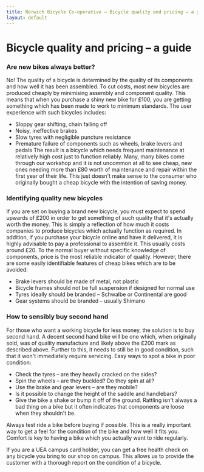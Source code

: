 ```yaml
---
title: Norwich Bicycle Co-operative – Bicycle quality and pricing – a guide
layout: default
---
```


# Bicycle quality and pricing – a guide

### Are new bikes always better?

No! The quality of a bicycle is determined by the quality of its components and how well it has been assembled. To cut costs, most new bicycles are produced cheaply by minimising assembly and component quality. This means that when you purchase a shiny new bike for £100, you are getting something which has been made to work to minimum standards. The user experience with such bicycles includes:
* Sloppy gear shifting, chain falling off
* Noisy, ineffective brakes
* Slow tyres with negligible puncture resistance
* Premature failure of components such as wheels, brake levers and pedals
The result is a bicycle which needs frequent maintenance at relatively high cost just to function reliably. Many, many bikes come through our workshop and it is not uncommon at all to see cheap, new ones needing more than £80 worth of maintenance and repair within the first year of their life. This just doesn't make sense to the consumer who originally bought a cheap bicycle with the intention of saving money.

### Identifying quality new bicycles

If you are set on buying a brand new bicycle, you must expect to spend upwards of £200 in order to get something of such quality that it's actually worth the money. This is simply a reflection of how much it costs companies to produce bicycles which actually function as required. In addition, if you purchase your bicycle online and have it delivered, it is highly advisable to pay a professional to assemble it. This usually costs around £20. To the normal buyer without specific knowledge of components, price is the most reliable indicator of quality. However, there are some easily identifiable features of cheap bikes which are to be avoided:
* Brake levers should be made of metal, not plastic
* Bicycle frames should not be full suspension if designed for normal use
* Tyres ideally should be branded – Schwalbe or Continental are good
* Gear systems should be branded – usually Shimano

### How to sensibly buy second hand

For those who want a working bicycle for less money, the solution is to buy second hand. A decent second hand bike will be one which, when originally sold, was of quality manufacture and likely above the £200 mark as described above. Further to this, it needs to still be in good condition, such that it won't immediately require servicing. Easy ways to spot a bike in poor condition:
* Check the tyres – are they heavily cracked on the sides?
* Spin the wheels – are they buckled? Do they spin at all?
* Use the brake and gear levers – are they mobile?
* Is it possible to change the height of the saddle and handlebars?
* Give the bike a shake or bump it off of the ground. Rattling isn't always a bad thing on a bike but it often indicates that components are loose when they shouldn't be.

Always test ride a bike before buying if possible. This is a really important way to get a feel for the condition of the bike and how well it fits you. Comfort is key to having a bike which you actually want to ride regularly.

If you are a UEA campus card holder, you can get a free health check on any bicycle you bring to our shop on campus. This allows us to provide the customer with a thorough report on the condition of a bicycle.

